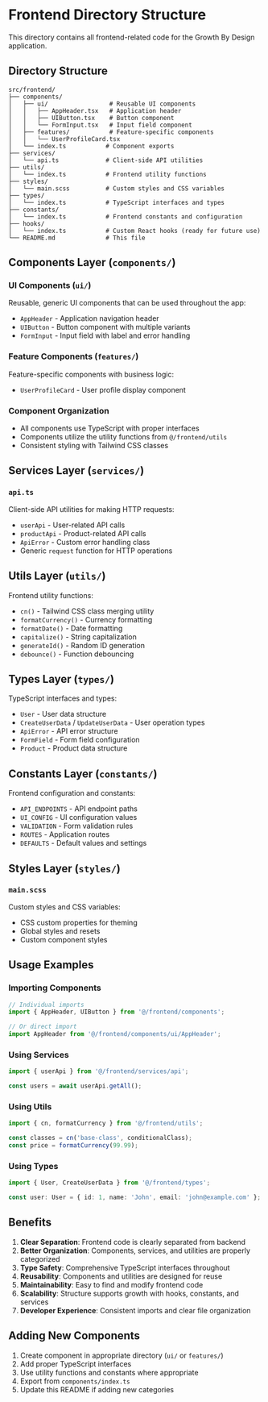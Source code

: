# Frontend Directory Structure

This directory contains all frontend-related code for the Growth By Design application.

## Directory Structure

```
src/frontend/
├── components/
│   ├── ui/                 # Reusable UI components
│   │   ├── AppHeader.tsx   # Application header
│   │   ├── UIButton.tsx    # Button component
│   │   └── FormInput.tsx   # Input field component
│   ├── features/           # Feature-specific components
│   │   └── UserProfileCard.tsx
│   └── index.ts           # Component exports
├── services/
│   └── api.ts             # Client-side API utilities
├── utils/
│   └── index.ts           # Frontend utility functions
├── styles/
│   └── main.scss          # Custom styles and CSS variables
├── types/
│   └── index.ts           # TypeScript interfaces and types
├── constants/
│   └── index.ts           # Frontend constants and configuration
├── hooks/
│   └── index.ts           # Custom React hooks (ready for future use)
└── README.md              # This file
```

## Components Layer (`components/`)

### UI Components (`ui/`)
Reusable, generic UI components that can be used throughout the app:
- `AppHeader` - Application navigation header
- `UIButton` - Button component with multiple variants
- `FormInput` - Input field with label and error handling

### Feature Components (`features/`)
Feature-specific components with business logic:
- `UserProfileCard` - User profile display component

### Component Organization
- All components use TypeScript with proper interfaces
- Components utilize the utility functions from `@/frontend/utils`
- Consistent styling with Tailwind CSS classes

## Services Layer (`services/`)

### `api.ts`
Client-side API utilities for making HTTP requests:
- `userApi` - User-related API calls
- `productApi` - Product-related API calls
- `ApiError` - Custom error handling class
- Generic `request` function for HTTP operations

## Utils Layer (`utils/`)

Frontend utility functions:
- `cn()` - Tailwind CSS class merging utility
- `formatCurrency()` - Currency formatting
- `formatDate()` - Date formatting
- `capitalize()` - String capitalization
- `generateId()` - Random ID generation
- `debounce()` - Function debouncing

## Types Layer (`types/`)

TypeScript interfaces and types:
- `User` - User data structure
- `CreateUserData` / `UpdateUserData` - User operation types
- `ApiError` - API error structure
- `FormField` - Form field configuration
- `Product` - Product data structure

## Constants Layer (`constants/`)

Frontend configuration and constants:
- `API_ENDPOINTS` - API endpoint paths
- `UI_CONFIG` - UI configuration values
- `VALIDATION` - Form validation rules
- `ROUTES` - Application routes
- `DEFAULTS` - Default values and settings

## Styles Layer (`styles/`)

### `main.scss`
Custom styles and CSS variables:
- CSS custom properties for theming
- Global styles and resets
- Custom component styles

## Usage Examples

### Importing Components
```typescript
// Individual imports
import { AppHeader, UIButton } from '@/frontend/components';

// Or direct import
import AppHeader from '@/frontend/components/ui/AppHeader';
```

### Using Services
```typescript
import { userApi } from '@/frontend/services/api';

const users = await userApi.getAll();
```

### Using Utils
```typescript
import { cn, formatCurrency } from '@/frontend/utils';

const classes = cn('base-class', conditionalClass);
const price = formatCurrency(99.99);
```

### Using Types
```typescript
import { User, CreateUserData } from '@/frontend/types';

const user: User = { id: 1, name: 'John', email: 'john@example.com' };
```

## Benefits

1. **Clear Separation**: Frontend code is clearly separated from backend
2. **Better Organization**: Components, services, and utilities are properly categorized
3. **Type Safety**: Comprehensive TypeScript interfaces throughout
4. **Reusability**: Components and utilities are designed for reuse
5. **Maintainability**: Easy to find and modify frontend code
6. **Scalability**: Structure supports growth with hooks, constants, and services
7. **Developer Experience**: Consistent imports and clear file organization

## Adding New Components

1. Create component in appropriate directory (`ui/` or `features/`)
2. Add proper TypeScript interfaces
3. Use utility functions and constants where appropriate
4. Export from `components/index.ts`
5. Update this README if adding new categories 